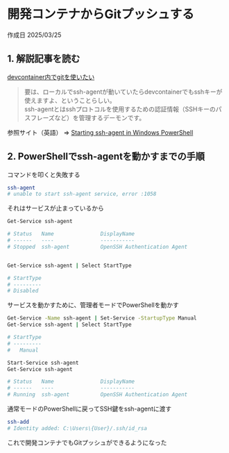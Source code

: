 # 開発コンテナからGitプッシュする

作成日 2025/03/25

## 1. 解説記事を読む

[devcontainer内でgitを使いたい](https://qiita.com/pappy/items/16dba1469a0d97ce0be6)

> 要は、ローカルでssh-agentが動いていたらdevcontainerでもsshキーが使えますよ、ということらしい。\
> ssh-agentとはsshプロトコルを使用するための認証情報（SSHキーのパスフレーズなど）を管理するデーモンです。

参照サイト（英語） => [Starting ssh-agent in Windows PowerShell](https://peateasea.de/starting-ssh-agent-in-windows-powershell/)

## 2. PowerShellでssh-agentを動かすまでの手順

コマンドを叩くと失敗する

```bash
ssh-agent
# unable to start ssh-agent service, error :1058
```

それはサービスが止まっているから

```bash
Get-Service ssh-agent

# Status   Name               DisplayName
# ------   ----               -----------
# Stopped  ssh-agent          OpenSSH Authentication Agent


Get-Service ssh-agent | Select StartType

# StartType
# ---------
# Disabled
```

サービスを動かすために、管理者モードでPowerShellを動かす

```bash
Get-Service -Name ssh-agent | Set-Service -StartupType Manual
Get-Service ssh-agent | Select StartType

# StartType
# ---------
#   Manual

Start-Service ssh-agent
Get-Service ssh-agent

# Status   Name               DisplayName
# ------   ----               -----------
# Running  ssh-agent          OpenSSH Authentication Agent
```

通常モードのPowerShellに戻ってSSH鍵をssh-agentに渡す

```bash
ssh-add
# Identity added: C:\Users\{User}/.ssh/id_rsa
```

これで開発コンテナでもGitプッシュができるようになった
